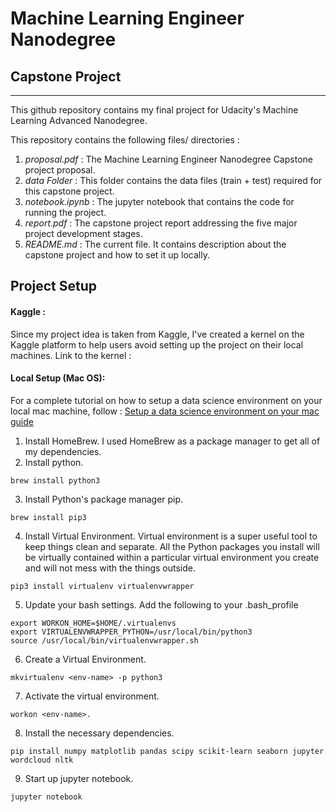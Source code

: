 # Machine Learning Engineer Nanodegree
## Capstone Project

<hr>

This github repository contains my final project for Udacity's Machine Learning Advanced Nanodegree.

This repository contains the following files/ directories :

1. *proposal.pdf* : The Machine Learning Engineer Nanodegree Capstone project proposal.
2. *data Folder* : This folder contains the data files (train + test) required for this capstone project.
3. *notebook.ipynb* : The jupyter notebook that contains the code for running the project.
4. *report.pdf* : The capstone project report addressing the five major project development stages.
5. *README.md* : The current file. It contains description about the capstone project and how to set it up locally.

## Project Setup
#### Kaggle : 
Since my project idea is taken from Kaggle, I've created a kernel on the Kaggle platform to help users avoid setting up the project on their local machines. Link to the kernel : 

#### Local Setup (Mac OS):
For a complete tutorial on how to setup a data science environment on your local mac machine, follow :
[Setup a data science environment on your mac guide](https://medium.com/@arunponnusamy/setting-up-deep-learning-environment-the-easy-way-on-macos-high-sierra-f1b6331ffc40)

1. Install HomeBrew. I used HomeBrew as a package manager to get all of my dependencies.
2. Install python.
```
brew install python3
```
3. Install Python's package manager pip.
```
brew install pip3
```
4. Install Virtual Environment. Virtual environment is a super useful tool to keep things clean and separate. All the Python packages you install will be virtually contained within a particular virtual environment you create and will not mess with the things outside. 
```
pip3 install virtualenv virtualenvwrapper
```
5. Update your bash settings. Add the following to your .bash_profile
```
export WORKON_HOME=$HOME/.virtualenvs
export VIRTUALENVWRAPPER_PYTHON=/usr/local/bin/python3
source /usr/local/bin/virtualenvwrapper.sh
```
6. Create a Virtual Environment.
```
mkvirtualenv <env-name> -p python3
```
7. Activate the virtual environment.
```
workon <env-name>.
```
8. Install the necessary dependencies.
```
pip install numpy matplotlib pandas scipy scikit-learn seaborn jupyter wordcloud nltk
```
9. Start up jupyter notebook.
```
jupyter notebook
```












